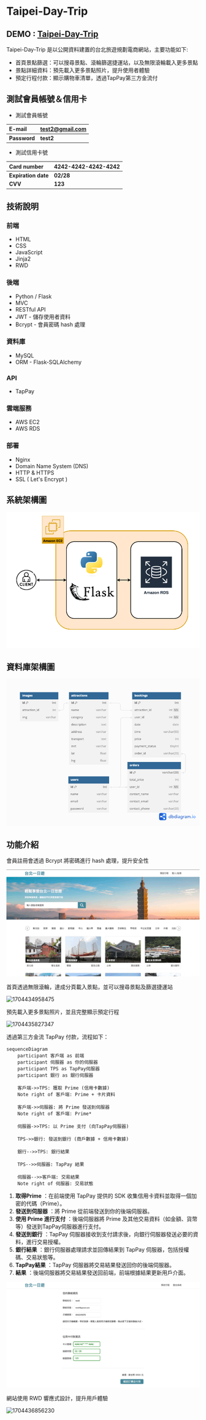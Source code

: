 # Taipei-Day-Trip

## DEMO : [Taipei-Day-Trip](https://taipei-day-trip.myvcard.xyz/)

Taipei-Day-Trip 是以公開資料建置的台北旅遊規劃電商網站，主要功能如下:

* 首頁景點篩選：可以搜尋景點、滾輪篩選捷運站，以及無限滾輪載入更多景點
* 景點詳細資料：預先載入更多景點照片，提升使用者體驗
* 預定行程付款：顯示購物車清單，透過TapPay第三方金流付

## 測試會員帳號＆信用卡

* 測試會員帳號

| E-mail             | test2@gmail.com |
| :----------------- | --------------- |
| **Password** | **test2** |

* 測試信用卡號

| Card number               | 4242-4242-4242-4242 |
| :------------------------ | ------------------- |
| **Expiration date** | **02/28**     |
| **CVV**             | **123**       |

## 技術說明

### 前端

* HTML
* CSS
* JavaScript
* Jinja2
* RWD

### 後端

* Python / Flask
* MVC
* RESTful API
* JWT - 儲存使用者資料
* Bcrypt - 會員密碼 hash 處理

### 資料庫

* MySQL
* ORM - Flask-SQLAlchemy

### API

* TapPay

### 雲端服務

* AWS EC2
* AWS RDS

### 部署

* Nginx
* Domain Name System (DNS)
* HTTP & HTTPS
* SSL ( Let's Encrypt )

## 系統架構圖

![1704433345234](image/README/1704433345234.png)

## 資料庫架構圖

![1704441571894](image/README/1704441571894.png)

## 功能介紹

會員註冊會透過 Bcrypt 將密碼進行 hash 處理，提升安全性

![1704435644329](image/README/1704435644329.png)

首頁透過無限滾輪，達成分頁載入景點，並可以搜尋景點及篩選捷運站

![1704434958475](image/README/1704434958475.png)

預先載入更多景點照片，並且完整顯示預定行程

![1704435827347](image/README/1704435827347.png)

透過第三方金流 TapPay 付款，流程如下：

```mermaid
sequenceDiagram
    participant 客戶端 as 前端
    participant 伺服器 as 你的伺服器
    participant TPS as TapPay伺服器
    participant 銀行 as 銀行伺服器

    客戶端->>TPS: 獲取 Prime (信用卡數據)
    Note right of 客戶端: Prime + 卡片資料
  
    客戶端->>伺服器: 將 Prime 發送到伺服器
    Note right of 客戶端: Prime*
  
    伺服器->>TPS: 以 Prime 支付 (向TapPay伺服器)
  
    TPS->>銀行: 發送到銀行 (商戶數據 + 信用卡數據)
  
    銀行-->>TPS: 銀行結果
  
    TPS-->>伺服器: TapPay 結果
  
    伺服器-->>客戶端: 交易結果
    Note right of 伺服器: 交易狀態

```


1. **取得Prime** ：在前端使用 TapPay 提供的 SDK 收集信用卡資料並取得一個加密的代碼（Prime）。
2. **發送到伺服器** ：將 Prime 從前端發送到你的後端伺服器。
3. **使用 Prime 進行支付** ：後端伺服器將 Prime 及其他交易資料（如金額、貨幣等）發送到TapPay伺服器進行支付。
4. **發送到銀行** ：TapPay 伺服器接收到支付請求後，向銀行伺服器發送必要的資料，進行交易授權。
5. **銀行結果** ：銀行伺服器處理請求並回傳結果到 TapPay 伺服器，包括授權碼、交易狀態等。
6. **TapPay結果** ：TapPay 伺服器將交易結果發送回你的後端伺服器。
7. **結果** ：後端伺服器將交易結果發送回前端，前端根據結果更新用戶介面。

![1704435996117](image/README/1704435996117.png)

網站使用 RWD 響應式設計，提升用戶體驗

![1704436856230](image/README/1704436856230.png)
